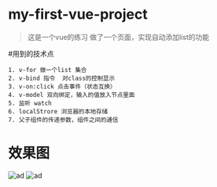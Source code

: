 # my-first-vue-project

> 这是一个vue的练习
> 做了一个页面，实现自动添加list的功能

#用到的技术点

	1. v-for 做一个list 集合
	2. v-bind 指令  对class的控制显示
	3. v-on:click 点击事件（状态互换）
	4. v-model 双向绑定，输入的值放入节点里面
	5. 监听 watch
	6. localStrore 浏览器的本地存储
	7. 父子组件的传递参数，组件之间的通信

# 效果图

![ad](./pricture/addlist.jpg)
![ad](./pricture/addlist2.jpg)

